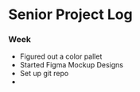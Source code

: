 # Senior Project Log

### Week 
* Figured out a color pallet
* Started Figma Mockup Designs
* Set up git repo
* 
